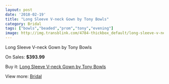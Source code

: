 ```yaml
---
layout: post
date: '2018-02-19'
title: "Long Sleeve V-neck Gown by Tony Bowls"
category: Bridal
tags: ["bowls","beaded","prom","tony","evening"]
image: http://img.transblink.com/4784-thickbox_default/long-sleeve-v-neck-gown-by-tony-bowls.jpg
---
```

Long Sleeve V-neck Gown by Tony Bowls

On Sales: **$393.99**
<a href="https://www.transblink.com/en/bridal/1494-long-sleeve-v-neck-gown-by-tony-bowls.html"><amp-img layout="responsive" width="600" height="600" src="//img.transblink.com/4784-thickbox_default/long-sleeve-v-neck-gown-by-tony-bowls.jpg" alt="Long Sleeve V-neck Gown by Tony Bowls 0" /></a>
<a href="https://www.transblink.com/en/bridal/1494-long-sleeve-v-neck-gown-by-tony-bowls.html"><amp-img layout="responsive" width="600" height="600" src="//img.transblink.com/4787-thickbox_default/long-sleeve-v-neck-gown-by-tony-bowls.jpg" alt="Long Sleeve V-neck Gown by Tony Bowls 1" /></a>
<a href="https://www.transblink.com/en/bridal/1494-long-sleeve-v-neck-gown-by-tony-bowls.html"><amp-img layout="responsive" width="600" height="600" src="//img.transblink.com/4786-thickbox_default/long-sleeve-v-neck-gown-by-tony-bowls.jpg" alt="Long Sleeve V-neck Gown by Tony Bowls 2" /></a>
<a href="https://www.transblink.com/en/bridal/1494-long-sleeve-v-neck-gown-by-tony-bowls.html"><amp-img layout="responsive" width="600" height="600" src="//img.transblink.com/4785-thickbox_default/long-sleeve-v-neck-gown-by-tony-bowls.jpg" alt="Long Sleeve V-neck Gown by Tony Bowls 3" /></a>

Buy it: [Long Sleeve V-neck Gown by Tony Bowls](https://www.transblink.com/en/bridal/1494-long-sleeve-v-neck-gown-by-tony-bowls.html "Long Sleeve V-neck Gown by Tony Bowls")

View more: [Bridal](https://www.transblink.com/en/3-bridal "Bridal")